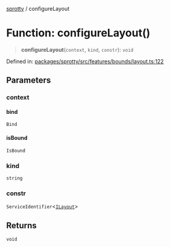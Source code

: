 
[sprotty](../globals) / configureLayout

# Function: configureLayout()

> **configureLayout**(`context`, `kind`, `constr`): `void`

Defined in: [packages/sprotty/src/features/bounds/layout.ts:122](https://github.com/eclipse-sprotty/sprotty/blob/f9b2433481cc27a1ac0c92d525a92039ae7f6c76/packages/sprotty/src/features/bounds/layout.ts#L122)

## Parameters

### context

#### bind

`Bind`

#### isBound

`IsBound`

### kind

`string`

### constr

`ServiceIdentifier`\<[`ILayout`](../Interface.ILayout)\>

## Returns

`void`
